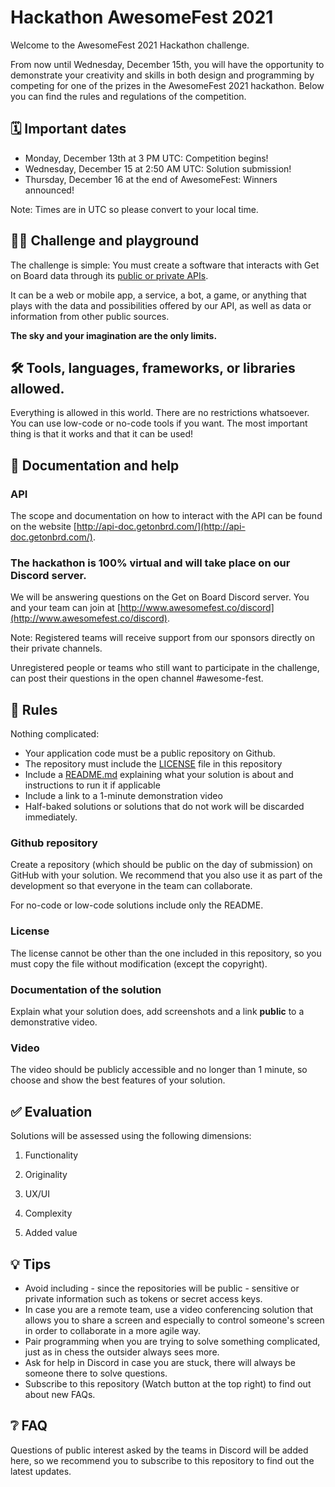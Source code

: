 # Hackathon AwesomeFest 2021

Welcome to the AwesomeFest 2021 Hackathon challenge.

From now until Wednesday, December 15th, you will have the opportunity to demonstrate your creativity and skills in both design and programming by competing for one of the prizes in the AwesomeFest 2021 hackathon. Below you can find the rules and regulations of the competition.

## 🗓 Important dates

- Monday, December 13th at 3 PM UTC: Competition begins!
- Wednesday, December 15 at 2:50 AM UTC: Solution submission!
- Thursday, December 16 at the end of AwesomeFest: Winners announced!

Note: Times are in UTC so please convert to your local time.

## 👩‍💻 Challenge and playground

The challenge is simple: You must create a software that interacts with Get on Board data through its [public or private APIs](https://api-doc.getonbrd.com/).

It can be a web or mobile app, a service, a bot, a game, or anything that plays with the data and possibilities offered by our API, as well as data or information from other public sources.

**The sky and your imagination are the only limits.**

## 🛠 Tools, languages, frameworks, or libraries allowed.

Everything is allowed in this world. There are no restrictions whatsoever. You can use low-code or no-code tools if you want. The most important thing is that it works and that it can be used!

## 📃 Documentation and help

### API

The scope and documentation on how to interact with the API can be found on the website [http://api-doc.getonbrd.com/](http://api-doc.getonbrd.com/).

### The hackathon is 100% virtual and will take place on our Discord server.

We will be answering questions on the Get on Board Discord server. You and your team can join at [http://www.awesomefest.co/discord](http://www.awesomefest.co/discord).

Note: Registered teams will receive support from our sponsors directly on their private channels.

Unregistered people or teams who still want to participate in the challenge, can post their questions in the open channel #awesome-fest.

## 📐 Rules

Nothing complicated:

- Your application code must be a public repository on Github.
- The repository must include the [LICENSE](./LICENSE) file in this repository
- Include a [README.md](http://readme.md/) explaining what your solution is about and instructions to run it if applicable
- Include a link to a 1-minute demonstration video
- Half-baked solutions or solutions that do not work will be discarded immediately.

### Github repository

Create a repository (which should be public on the day of submission) on GitHub with your solution. We recommend that you also use it as part of the development so that everyone in the team can collaborate.

For no-code or low-code solutions include only the README.

### License

The license cannot be other than the one included in this repository, so you must copy the file without modification (except the copyright).

### Documentation of the solution

Explain what your solution does, add screenshots and a link **public** to a demonstrative video.

### Video

The video should be publicly accessible and no longer than 1 minute, so choose and show the best features of your solution.

## ✅ Evaluation

Solutions will be assessed using the following dimensions:

1. Functionality

1. Originality

1. UX/UI

1. Complexity

1. Added value

## 💡 Tips

- Avoid including - since the repositories will be public - sensitive or private information such as tokens or secret access keys.
- In case you are a remote team, use a video conferencing solution that allows you to share a screen and especially to control someone's screen in order to collaborate in a more agile way.
- Pair programming when you are trying to solve something complicated, just as in chess the outsider always sees more.
- Ask for help in Discord in case you are stuck, there will always be someone there to solve questions.
- Subscribe to this repository (Watch button at the top right) to find out about new FAQs.

## ❔ FAQ

Questions of public interest asked by the teams in Discord will be added here, so we recommend you to subscribe to this repository to find out the latest updates.
